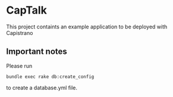 # CapTalk
This project containts an example application to be deployed with Capistrano

## Important notes

Please run

```
bundle exec rake db:create_config
```

to create a database.yml file.
